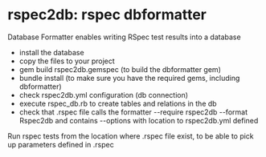 rspec2db: rspec dbformatter
===========================

Database Formatter enables writing RSpec test results into a database

- install the database
- copy the files to your project
- gem build rspec2db.gemspec (to build the dbformatter gem)
- bundle install (to make sure you have the required gems, including dbformatter)
- check rspec2db.yml configuration (db connection)
- execute rspec_db.rb to create tables and relations in the db
- check that .rspec file calls the formatter --require rspec2db --format Rspec2db and contains --options with location to rspec2db.yml defined

Run rspec tests from the location where .rspec file exist, to be able to pick up parameters defined in .rspec

